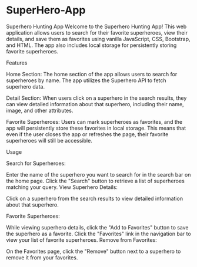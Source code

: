 # SuperHero-App
Superhero Hunting App
Welcome to the Superhero Hunting App! This web application allows users to search for their favorite superheroes, view their details, and save them as favorites using vanilla JavaScript, CSS, Bootstrap, and HTML. The app also includes local storage for persistently storing favorite superheroes.

Features

Home Section: The home section of the app allows users to search for superheroes by name. The app utilizes the Superhero API to fetch superhero data.

Detail Section: When users click on a superhero in the search results, they can view detailed information about that superhero, including their name, image, and other attributes.

Favorite Superheroes: Users can mark superheroes as favorites, and the app will persistently store these favorites in local storage. This means that even if the user closes the app or refreshes the page, their favorite superheroes will still be accessible.

Usage

Search for Superheroes:

Enter the name of the superhero you want to search for in the search bar on the home page.
Click the "Search" button to retrieve a list of superheroes matching your query.
View Superhero Details:

Click on a superhero from the search results to view detailed information about that superhero.

Favorite Superheroes:

While viewing superhero details, click the "Add to Favorites" button to save the superhero as a favorite.
Click the "Favorites" link in the navigation bar to view your list of favorite superheroes.
Remove from Favorites:

On the Favorites page, click the "Remove" button next to a superhero to remove it from your favorites.
